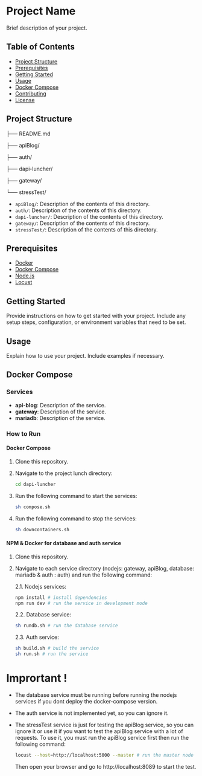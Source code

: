 # Project Name

Brief description of your project.

## Table of Contents

- [Project Structure](#project-structure)
- [Prerequisites](#prerequisites)
- [Getting Started](#getting-started)
- [Usage](#usage)
- [Docker Compose](#docker-compose)
- [Contributing](#contributing)
- [License](#license)

## Project Structure

├── README.md

├── apiBlog/

├── auth/

├── dapi-luncher/

├── gateway/

└── stressTest/

- `apiBlog/`: Description of the contents of this directory.
- `auth/`: Description of the contents of this directory.
- `dapi-luncher/`: Description of the contents of this directory.
- `gateway/`: Description of the contents of this directory.
- `stressTest/`: Description of the contents of this directory.

## Prerequisites

- [Docker](https://docs.docker.com/get-docker/)
- [Docker Compose](https://docs.docker.com/compose/install/)
- [Node.js](https://nodejs.org/en/download/)
- [Locust](https://docs.locust.io/en/stable/installation.html)

## Getting Started

Provide instructions on how to get started with your project. Include any setup steps, configuration, or environment variables that need to be set.

## Usage

Explain how to use your project. Include examples if necessary.

## Docker Compose

### Services

- **api-blog**: Description of the service.
- **gateway**: Description of the service.
- **mariadb**: Description of the service.

### How to Run
#### Docker Compose
1. Clone this repository.
2. Navigate to the project lunch directory:
    ```bash 
    cd dapi-luncher
    ```
3. Run the following command to start the services:

   ```bash
   sh compose.sh
   ```
4. Run the following command to stop the services:

   ```bash
   sh downcontainers.sh
   ```
#### NPM & Docker for database and auth service
1. Clone this repository.
2. Navigate to each service directory (nodejs: gateway, apiBlog, database: mariadb & auth : auth) and run the following command:

    2.1. Nodejs services:
    ```bash 
    npm install # install dependencies
    npm run dev # run the service in development mode
    ```
    2.2. Database service:
    ```bash
    sh rundb.sh # run the database service
    ```
    2.3. Auth service:
    ```bash
    sh build.sh # build the service
    sh run.sh # run the service
    ```

# Imprortant !
- The database service must be running before running the nodejs services if you dont deploy the docker-compose version.
- The auth service is not implemented yet, so you can ignore it.
- The stressTest service is just for testing the apiBlog service, so you can ignore it or use it if you want to test the apiBlog service with a lot of requests. To use it, you must run the apiBlog service first then run the following command:

    ```bash
    locust --host=http://localhost:5000 --master # run the master node of locust
    ```
    Then open your browser and go to http://localhost:8089 to start the test.
    
